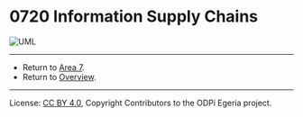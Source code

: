 <!-- SPDX-License-Identifier: CC-BY-4.0 -->
<!-- Copyright Contributors to the ODPi Egeria project 2020. -->


# 0720 Information Supply Chains


![UML](0720-Information-Supply-Chains.png#pagewidth)


---

* Return to [Area 7](Area-7-models.md).
* Return to [Overview](.).

----
License: [CC BY 4.0](https://creativecommons.org/licenses/by/4.0/),
Copyright Contributors to the ODPi Egeria project.